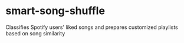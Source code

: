 # smart-song-shuffle
Classifies Spotify users' liked songs and prepares customized playlists based on song similarity
